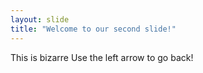 ```yaml
---
layout: slide
title: "Welcome to our second slide!"
---
```

This is bizarre
Use the left arrow to go back!
